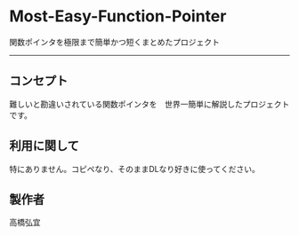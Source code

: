 ﻿# Most-Easy-Function-Pointer
関数ポインタを極限まで簡単かつ短くまとめたプロジェクト

---

## コンセプト
難しいと勘違いされている関数ポインタを　世界一簡単に解説したプロジェクトです。


## 利用に関して
特にありません。コピペなり、そのままDLなり好きに使ってください。


## 製作者
高橋弘宜
